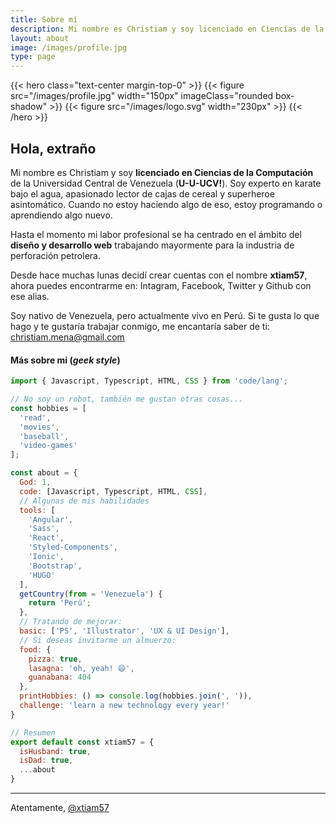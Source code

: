 ```yaml
---
title: Sobre mí
description: Mi nombre es Christiam y soy licenciado en Ciencias de la Computación de la Universidad Central de Venezuela (U-U-UCV!)
layout: about
image: /images/profile.jpg
type: page
---
```


{{< hero class="text-center margin-top-0" >}}
{{< figure src="/images/profile.jpg" width="150px" imageClass="rounded box-shadow"  >}}
{{< figure src="/images/logo.svg" width="230px"   >}}
{{< /hero >}}

## Hola, extraño

Mi nombre es Christiam y soy **licenciado en Ciencias de la Computación** de la Universidad Central de Venezuela (**U-U-UCV!**). Soy experto en karate bajo el agua, apasionado lector de cajas de cereal y superheroe asintomático. Cuando no estoy haciendo algo de eso, estoy programando o aprendiendo algo nuevo.

Hasta el momento mi labor profesional se ha centrado en el ámbito del **diseño y desarrollo web** trabajando mayormente para la industria de perforación petrolera.

Desde hace muchas lunas decidí crear cuentas con el nombre **xtiam57**, ahora puedes encontrarme en: Intagram, Facebook, Twitter y Github con ese alias.

Soy nativo de Venezuela, pero actualmente vivo en Perú. Si te gusta lo que hago y te gustaría trabajar conmigo, me encantaría saber de ti: christiam.mena@gmail.com


#### Más sobre mi (_geek style_)

```js
import { Javascript, Typescript, HTML, CSS } from 'code/lang';

// No soy un robot, también me gustan otras cosas...
const hobbies = [
  'read',
  'movies',
  'baseball',
  'video-games'
];

const about = {
  God: 1,
  code: [Javascript, Typescript, HTML, CSS],
  // Algunas de mis habilidades
  tools: [
    'Angular',
    'Sass',
    'React',
    'Styled-Components',
    'Ionic',
    'Bootstrap',
    'HUGO'
  ],
  getCountry(from = 'Venezuela') {
    return 'Perú';
  },
  // Tratando de mejorar:
  basic: ['PS', 'Illustrator', 'UX & UI Design'],
  // Si deseas invitarme un almuerzo:
  food: {
    pizza: true,
    lasagna: 'oh, yeah! 😄',
    guanabana: 404
  },
  printHobbies: () => console.log(hobbies.join(', ')),
  challenge: 'learn a new technology every year!'
}

// Resumen
export default const xtiam57 = {
  isHusband: true,
  isDad: true,
  ...about
}
```

***

Atentamente,
[@xtiam57](https://github.com/xtiam57)
